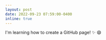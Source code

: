```yaml
---
layout: post
date: 2022-09-23 07:59:00-0400
inline: true
---
```


I'm learning how to create a GitHub page! :sparkles: :smile:
